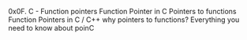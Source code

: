 0x0F. C - Function pointers
Function Pointer in C
Pointers to functions
Function Pointers in C / C++
why pointers to functions?
Everything you need to know about poinC
